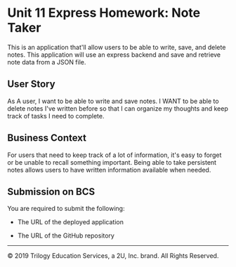 # Unit 11 Express Homework: Note Taker

This is an application that'll allow users to be able to write, save, and delete notes. This application will use an express backend and save and retrieve note data from a JSON file.

## User Story

As A user, I want to be able to write and save notes. I WANT to be able to delete notes I've written before so that I can organize my thoughts and keep track of tasks I need to complete.

## Business Context

For users that need to keep track of a lot of information, it's easy to forget or be unable to recall something important. Being able to take persistent notes allows users to have written information available when needed.

## Submission on BCS

You are required to submit the following:

* The URL of the deployed application

* The URL of the GitHub repository

- - -
© 2019 Trilogy Education Services, a 2U, Inc. brand. All Rights Reserved.
